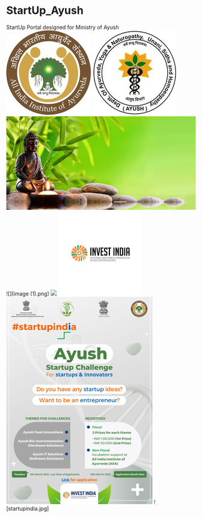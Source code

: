 # StartUp_Ayush
StartUp Portal designed for Ministry of Ayush
![](aiia.jpg)
![](ayushlogo.jpg)
![](banner4.webp)
![](image (1).png)
![](image(1).jpg)
![](invest_india.jpg)
![](start1.png)
![startupindia.jpg]

